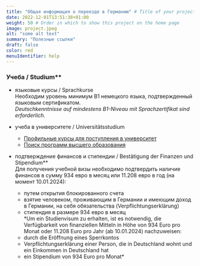 ```yaml
---
title: "Общая информация о переезде в Германию" # Title of your project
date: 2022-12-01T13:51:38+01:00
weight: 50 # Order in which to show this project on the home page
image: project.jpeg
alt: "some alt text"
summary: "Полезные ссылки"
draft: false
color: red
menuIdentifier: help
---
```


### Учеба / Studium**

- языковые курсы / Sprachkurse  
  Необходим уровень минимум B1 немецкого языка, подтвержденный языковым сертификатом.  
  *Deutschkenntnisse auf mindestens B1-Niveau mit Sprachzertifikat sind erforderlich.*

- учеба в университете / Universitätsstudium
  - [Профильные курсы для поступления в университет](https://studienkollegs.de/profile.html)
  - [Поиск программ высшего образования](https://www.hochschulkompass.de/en/degree-programmes.html)

- подтверждение финансов и стипендии / Bestätigung der Finanzen und Stipendium**  
  Для получения учебной визы необходимо подтвердить наличие финансов в сумму 934 евро в месяц или 11.208 евро в год (на момент 10.01.2024):
  - путем открытия блокированного счета
  - взятие человеком, проживающим в Германии и имеющим доход в Германии, на себя обязательства (Verpflichtungserklärung)
  - стипендия в размере 934 евро в месяц  
  *Um ein Studienvisum zu erhalten, ist es notwendig, die Verfügbarkeit von finanziellen Mitteln in Höhe von 934 Euro pro Monat oder 11.208 Euro pro Jahr (ab 10.01.2024) nachzuweisen:
  - durch die Eröffnung eines Sperrkontos
  - Verpflichtungserklärung einer Person, die in Deutschland wohnt und ein Einkommen in Deutschland hat
  - ein Stipendium von 934 Euro pro Monat*
